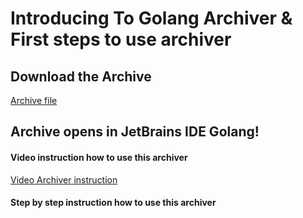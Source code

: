 # Introducing To Golang Archiver & First steps to use archiver
## Download the Archive 
 [Archive file](https://github.com/Arsenkrav06/GolangArchiver/releases/download/GoArchiver/GolangArchiver-main.zip)
## Archive opens in JetBrains IDE Golang! 
#### Video instruction how to use this archiver
  [Video Archiver instruction](https://disk.yandex.ru/i/OHDl420wfB56Sg)
#### Step by step instruction how to use this archiver

